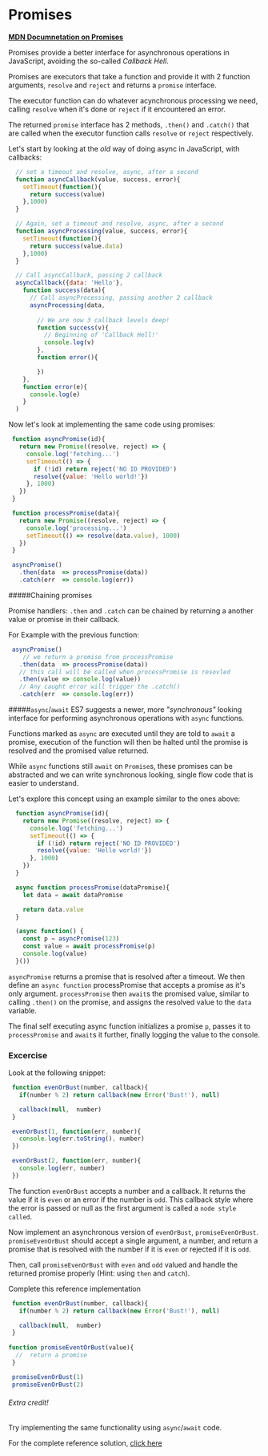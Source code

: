# Promises

[**MDN Documnetation on Promises**](https://developer.mozilla.org/en/docs/Web/JavaScript/Reference/Global_Objects/Promise)

Promises provide a better interface for asynchronous operations in JavaScript, avoiding the so-called *Callback Hell*.

Promises are executors that take a function and provide it with 2 function arguments, `resolve` and `reject` and returns a `promise` interface.

The executor function can do whatever acynchronous processing we need, calling `resolve` when it's done or `reject` if it encountered an error.

The returned `promise` interface has 2 methods, `.then()` and `.catch()` that are called when the executor function calls `resolve` or `reject` respectively.

Let's start by looking at the *old* way of doing async in JavaScript, with callbacks:
```javascript
  // set a timeout and resolve, async, after a second
  function asyncCallback(value, success, error){
    setTimeout(function(){
      return success(value)
    },1000)
  }

  // Again, set a timeout and resolve, async, after a second
  function asyncProcessing(value, success, error){
    setTimeout(function(){
      return success(value.data)
    },1000)
  }

  // Call asyncCallback, passing 2 callback
  asyncCallback({data: 'Hello'},
    function success(data){
      // Call asyncProcessing, passing another 2 callback
      asyncProcessing(data,
        
        // We are now 3 callback levels deep!
        function success(v){
          // Beginning of 'Callback Hell!'
          console.log(v)
        },
        function error(){

        })
    },
    function error(e){
      console.log(e)
    }
  )
```

Now let's look at implementing the same code using promises:

```javascript
 function asyncPromise(id){
   return new Promise((resolve, reject) => {
     console.log('fetching...')
     setTimeout(() => {
       if (!id) return reject('NO ID PROVIDED')
       resolve({value: 'Hello world!'})
     }, 1000)
   })
 }

 function processPromise(data){
   return new Promise((resolve, reject) => {
     console.log('processing...')
     setTimeout(() => resolve(data.value), 1000)
   })
 }

 asyncPromise()
   .then(data  => processPromise(data))
   .catch(err  => console.log(err))

```

#####Chaining promises

Promise handlers: `.then` and `.catch` can be chained by returning a another value or promise in their callback.

For Example with the previous function:
```javascript
 asyncPromise()
    // we return a promise from processPromise
   .then(data  => processPromise(data))
   // this call will be called when processPromise is resovled
   .then(value => console.log(value))
   // Any caught error will trigger the .catch()
   .catch(err  => console.log(err))
```


#####`async`/`await`
ES7 suggests a newer, more *"synchronous"* looking interface for performing asynchronous operations with `async` functions.

Functions marked as `async` are executed until they are told to `await` a promise, execution of the function will then be halted until the promise is resolved and the promised value returned.

While `async` functions still `await` on `Promise`s, these promises can be abstracted and we can write synchronous looking, single flow code that is easier to understand.

Let's explore this concept using an example similar to the ones above:
```javascript
  function asyncPromise(id){
    return new Promise((resolve, reject) => {
      console.log('fetching...')
      setTimeout(() => {
        if (!id) return reject('NO ID PROVIDED')
        resolve({value: 'Hello world!'})
      }, 1000)
    })
  }

  async function processPromise(dataPromise){
    let data = await dataPromise

    return data.value
  }

  (async function() {
    const p = asyncPromise(123)
    const value = await processPromise(p)
    console.log(value)
  }())
```

`asyncPromise` returns a promise that is resolved after a timeout. We then define an `async function` processPromise that accepts a promise as it's only argument.
`processPromise` then `await`s the promised value, similar to calling `.then()` on the promise, and assigns the resolved value to the `data` variable.

The final self executing async function initializes a promise `p`, passes it to `processPromise` and `await`s it further, finally logging the value to the console.

### Excercise

Look at the following snippet:
```javascript
 function evenOrBust(number, callback){
   if(number % 2) return callback(new Error('Bust!'), null)

   callback(null,  number)
 }

 evenOrBust(1, function(err, number){
   console.log(err.toString(), number)
 })

 evenOrBust(2, function(err, number){
   console.log(err, number)
 })
```

The function `evenOrBust` accepts a number and a callback. It returns the value if it is `even` or an error if the number is `odd`. This callback style where the error is passed or null as the first argument is called a `node style called`.

Now implement an asynchronous version of `evenOrBust`, `promiseEvenOrBust`. `promiseEvenOrBust` should accept a single argument, a number, and return a promise that is resolved with the number if it is `even` or rejected if it is `odd`.

Then, call `promiseEvenOrBust` with `even` and `odd` valued and handle the returned promise properly (Hint: using `then` and `catch`).

Complete this reference implementation
```javascript
 function evenOrBust(number, callback){
   if(number % 2) return callback(new Error('Bust!'), null)

   callback(null,  number)
 }
 
function promiseEventOrBust(value){
  //  return a promise
 }

 promiseEvenOrBust(1)
 promiseEvenOrBust(2)
```

###### Extra credit!
Try implementing the same functionality using `async`/`await` code.


 For the complete reference solution, [click here](https://github.com/BarakChamo/es-next-workshop/edit/master/chapters/5-promises/solution.md)
